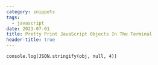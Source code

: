 ```yaml
---
category: snippets
tags:
  - javascript
date: 2023-07-01
title: Pretty Print JavaScript Objects In The Terminal
header-title: true
---
```


`console.log(JSON.stringify(obj, null, 4))`
